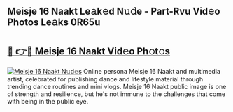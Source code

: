 ## Meisje 16 Naakt Le𝚊k𝚎d N𝚞𝚍e - Part-Rvu Vid𝚎o Photos Le𝚊ks 0R65u

# <h2><a href="http://fbases.evod.top/?m=Meisje+16+Naakt">🔗 👉🔴 Meisje 16 Naakt Vid𝚎o Ph𝚘t𝚘s</a></h2>

[![Meisje 16 Naakt N𝚞d𝚎s](https://i.imgur.com/8V9OHl7.gif)](http://fbases.evod.top/?m=Meisje+16+Naakt)
Online persona Meisje 16 Naakt and multimedia artist, celebrated for publishing dance and lifestyle material through trending dance routines and mini vlogs. Meisje 16 Naakt public image is one of strength and resilience, but he's not immune to the challenges that come with being in the public eye. 
